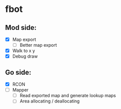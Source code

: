 # fbot

## Mod side:
- [x] Map export
  - [ ] Better map export
- [x] Walk to x y
- [x] Debug draw

## Go side:
- [x] RCON
- [ ] Mapper
  - [ ] Read exported map and generate lookup maps
  - [ ] Area allocating / deallocating
